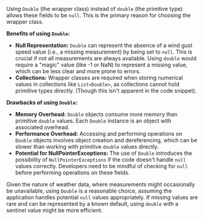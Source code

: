 Using `Double` (the wrapper class) instead of `double` (the primitive type) allows these fields to be `null`. This is the primary reason for choosing the wrapper class.

**Benefits of using `Double`:**

*   **Null Representation:** `Double` can represent the absence of a wind gust speed value (i.e., a missing measurement) by being set to `null`.  This is crucial if not all measurements are always available. Using `double` would require a "magic" value (like -1 or NaN) to represent a missing value, which can be less clear and more prone to errors.
*   **Collections:**  Wrapper classes are required when storing numerical values in collections like `List<Double>`, as collections cannot hold primitive types directly. (Though this isn't apparent in the code snippet).

**Drawbacks of using `Double`:**

*   **Memory Overhead:** `Double` objects consume more memory than primitive `double` values. Each `Double` instance is an object with associated overhead.
*   **Performance Overhead:** Accessing and performing operations on `Double` objects involves object creation and dereferencing, which can be slower than working with primitive `double` values directly.
*   **Potential for NullPointerExceptions:**  The use of `Double` introduces the possibility of `NullPointerExceptions` if the code doesn't handle `null` values correctly.  Developers need to be mindful of checking for `null` before performing operations on these fields.

Given the nature of weather data, where measurements might occasionally be unavailable, using `Double` is a reasonable choice, assuming the application handles potential `null` values appropriately. If missing values are rare and can be represented by a known default, using `double` with a sentinel value might be more efficient.